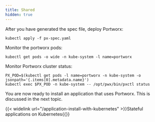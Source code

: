 ```yaml
---
title: Shared
hidden: true
---
```


After you have generated the spec file, deploy Portworx:

```text
kubectl apply -f px-spec.yaml
```

Monitor the portworx pods:

```text
kubectl get pods -o wide -n kube-system -l name=portworx
```

Monitor Portworx cluster status:

```text
PX_POD=$(kubectl get pods -l name=portworx -n kube-system -o jsonpath='{.items[0].metadata.name}')
kubectl exec $PX_POD -n kube-system -- /opt/pwx/bin/pxctl status
```

You are now ready to install an application that uses Portworx. This is discussed in the next topic.


{{< widelink url="/application-install-with-kubernetes" >}}Stateful applications on Kubernetes{{</widelink>}}